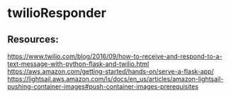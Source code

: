 # twilioResponder

## Resources:

https://www.twilio.com/blog/2016/09/how-to-receive-and-respond-to-a-text-message-with-python-flask-and-twilio.html
https://aws.amazon.com/getting-started/hands-on/serve-a-flask-app/
https://lightsail.aws.amazon.com/ls/docs/en_us/articles/amazon-lightsail-pushing-container-images#push-container-images-prerequisites
